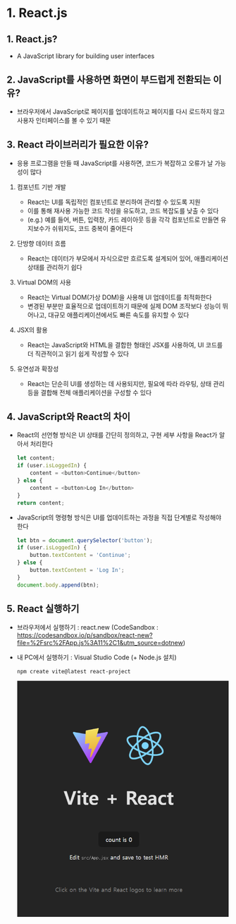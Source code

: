 # 1. React.js

## 1. React.js?

- A JavaScript library for building user interfaces

## 2. JavaScript를 사용하면 화면이 부드럽게 전환되는 이유?

- 브라우저에서 JavaScript로 페이지를 업데이트하고 페이지를 다시 로드하지 않고 사용자 인터페이스를 볼 수 있기 때문 

## 3. React 라이브러리가 필요한 이유?

- 응용 프로그램을 만들 때 JavaScript를 사용하면, 코드가 복잡하고 오류가 날 가능성이 많다

1. 컴포넌트 기반 개발 

    - React는 UI를 독립적인 컴포넌트로 분리하여 관리할 수 있도록 지원
    - 이를 통해 재사용 가능한 코드 작성을 유도하고, 코드 복잡도를 낮출 수 있다
    - (e.g.) 예를 들어, 버튼, 입력창, 카드 레이아웃 등을 각각 컴포넌트로 만들면 유지보수가 쉬워지도, 코드 중복이 줄어든다

2. 단방향 데이터 흐름

    - React는 데이터가 부모에서 자식으로만 흐르도록 설계되어 있어, 애플리케이션 상태를 관리하기 쉽다

3. Virtual DOM의 사용
    
    - React는 Virtual DOM(가상 DOM)을 사용해 UI 업데이트를 최적화한다
    - 변경된 부분만 효율적으로 업데이트하기 때문에 실제 DOM 조작보다 성능이 뛰어나고, 대규모 애플리케이션에서도 빠른 속도를 유지할 수 있다

4. JSX의 활용
    
    - React는 JavaScript와 HTML을 결합한 형태인 JSX를 사용하여, UI 코드를 더 직관적이고 읽기 쉽게 작성할 수 있다

5. 유연성과 확장성

    - React는 단순히 UI를 생성하는 데 사용되지만, 필요에 따라 라우팅, 상태 관리 등을 결합해 전체 애플리케이션을 구성할 수 있다

## 4. JavaScript와 React의 차이

- React의 선언형 방식은 UI 상태를 간단히 정의하고, 구현 세부 사항을 React가 알아서 처리한다

    ``` javaScript
    let content;
    if (user.isLoggedIn) {
        content = <button>Continue</button>
    } else {
        content = <button>Log In</button>
    }
    return content;
    ```

- JavaScript의 명령형 방식은 UI를 업데이트하는 과정을 직접 단계별로 작성해야 한다

    ``` javaScript
    let btn = document.querySelector('button');
    if (user.isLoggedIn) {
        button.textContent = 'Continue';
    } else {
        button.textContent = 'Log In';
    }
    document.body.append(btn);
    ```

## 5. React 실행하기

- 브라우저에서 실행하기 : react.new (CodeSandbox : https://codesandbox.io/p/sandbox/react-new?file=%2Fsrc%2FApp.js%3A11%2C1&utm_source=dotnew)

- 내 PC에서 실행하기 : Visual Studio Code (+ Node.js 설치)

    ``` bash
    npm create vite@latest react-project
    ```

    ![alt text](image.png)